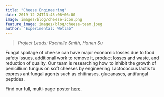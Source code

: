 ```yaml
---
title: "Cheese Engineering"
date: 2019-12-24T13:45:06+06:00
image: images/blog/cheese-icon.png
feature_image: images/blog/cheese-team.jpeg
author: "Experimental: Wetlab"
---
```

> *Project Leads: Rachelle Smith, Hanen Su*

Fungal spoilage of cheese can have major economic losses due to food safety issues, additional work to remove it, product losses and waste, and reduction of quality. Our team is researching how to inhibit the growth of penicillium fungus on soft cheeses by engineering Lactococcus lactis to express antifungal agents such as chitinases, glucanases, antifungal peptides.

Find our full, multi-page poster [here](https://drive.google.com/file/d/1FjhSJyZGGrGsrI7gdyPuHZwB0-RLnpDR/view?usp=sharing).